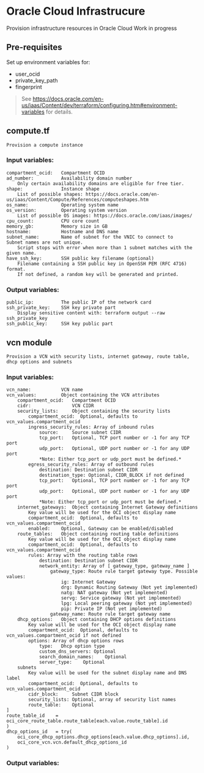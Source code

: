 
# Oracle Cloud Infrastrucure

Provision infrastructure resources in Oracle Cloud
Work in progress

## Pre-requisites
Set up environment variables for:
- user_ocid
- private_key_path
- fingerprint
> See https://docs.oracle.com/en-us/iaas/Content/dev/terraform/configuring.htm#environment-variables for details.

## compute.tf
	Provision a compute instance
	
###	Input variables:
	compartment_ocid:	Compartment OCID
	ad_number:			Availability domain number
		Only certain availability domains are eligible for free tier.
	shape:				Instance shape
	    List of possible shapes: https://docs.oracle.com/en-us/iaas/Content/Compute/References/computeshapes.htm
	os_name: 			Operating system name
	os_version: 		Operating system version
		List of possible OS images: https://docs.oracle.com/iaas/images/
	cpu_count: 			CPU core count
	memory_gb: 			Memory size in GB
	hostname: 			Hostname and DNS name
	subnet_name: 		Name of subnet for the VNIC to connect to
	Subnet names are not unique.
		Script stops with error when more than 1 subnet matches with the given name.
	have_ssh_key: 		SSH public key filename (optional)
		Filename containing a SSH public key in OpenSSH PEM (RFC 4716) format.
		If not defined, a random key will be generated and printed.

###	Output variables:
	public_ip:			The public IP of the network card
	ssh_private_key:	SSH key private part
		Display sensitive content with: terraform output --raw ssh_private_key
	ssh_public_key:		SSH key public part

## vcn module
	Provision a VCN with security lists, internet gateway, route table, dhcp options and subnets

###	Input variables:
	vcn_name:			VCN name
	vcn_values:			Object containing the VCN attributes
	    compartment_ocid:	Compartment OCID
	    cidr:				VCN CIDR
	    security_lists:     Object containing the security lists
	        compartment_ocid:  Optional, defaults to vcn_values.compartment_ocid
	        ingress_security_rules:	Array of inbound rules
    			source:     Source subnet CIDR
	    		tcp_port:   Optional, TCP port number or -1 for any TCP port
		    	udp_port:   Optional, UDP port number or -1 for any UDP port
		    	*Note: Either tcp_port or udp_port must be defined.*
	        egress_security_rules: Array of outbound rules
			    destination: Destination subnet CIDR
				destination_type: Optional, CIDR_BLOCK if not defined
	    		tcp_port:   Optional, TCP port number or -1 for any TCP port
		    	udp_port:   Optional, UDP port number or -1 for any UDP port
		    	*Note: Either tcp_port or udp_port must be defined.*
        internet_gateways:  Object containing Internet Gateway definitions
			Key value will be used for the OCI object display name
	        compartment_ocid:  Optional, defaults to vcn_values.compartment_ocid
            enabled:    Optional, Gateway can be enabled/disabled
        route_tables:	Object containing routing table definitions
			Key value will be used for the OCI object display name
			compartment_ocid:  Optional, defaults to vcn_values.compartment_ocid
	        rules: Array with the routing table rows
		        destination: Destination subnet CIDR
		        network_entity: Array of [ gateway_type, gateway_name ]
			        gateway_type: Route rule target gateway type. Possible values:
				        ig:	Internet Gateway
				        drg: Dynamic Routing Gateway (Not yet implemented)
						natg: NAT gateway (Not yet implemented)
						servg: Service gateway (Not yet implemented)
						lpg: Local peering gateway (Not yet implemented)
						pip: Private IP (Not yet implemented)
					gateway_name: Route rule target gateway name
		dhcp_options:	Object containing DHCP options definitions
			Key value will be used for the OCI object display name
	        compartment_ocid:  Optional, defaults to vcn_values.compartment_ocid if not defined
		    options: Array of dhcp options rows
				type:	Dhcp option type
				custom_dns_servers:	Optional
				search_domain_names:	Optional
				server_type:	Optional
		subnets
			Key value will be used for the subnet display name and DNS label
	        compartment_ocid:  Optional, defaults to vcn_values.compartment_ocid
			cidr_block:		Subnet CIDR block
			security_lists:	Optional, array of security list names
			route_table:	Optional
	]
	route_table_id    = oci_core_route_table.route_table[each.value.route_table].id
	)
	dhcp_options_id   = try(
		oci_core_dhcp_options.dhcp_options[each.value.dhcp_options].id,
		oci_core_vcn.vcn.default_dhcp_options_id
	)

###	Output variables: